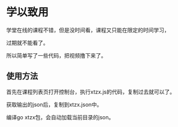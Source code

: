 # 学以致用

学堂在线的课程不错，但是没时间看，课程又只能在限定的时间学习，

过期就不能看了。

所以简单写了一些代码，把视频撸下来了。

## 使用方法

首先在课程列表页打开控制台，执行xtzx.js的代码，复制过去就可以了。

获取输出的json后，复制到xtzx.json中。

编译go xtzx包，会自动加载当前目录的json。

